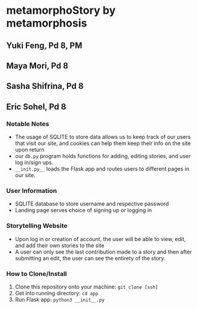 # metamorphoStory by metamorphosis
## Yuki Feng, Pd 8, PM
## Maya Mori, Pd 8
## Sasha Shifrina, Pd 8
## Eric Sohel, Pd 8
### Notable Notes
* The usage of SQLITE to store data allows us to keep track of our users that visit our site, and cookies can help them keep their info on the site upon return
* our `db.py` program holds functions for adding, editing stories, and user log in/sign ups.
* `__init.py__` loads the Flask app and routes users to different pages in our site.
### User Information
* SQLITE database to store username and respective password
* Landing page serves choice of signing up or logging in
### Storytelling Website
* Upon log in or creation of account, the user will be able to view, edit, and add their own stories to the site
* A user can only see the last contribution made to a story and then after submitting an edit, the user can see the entirety of the story.
### How to Clone/Install
1. Clone this repository onto your machine: `git clone [ssh]`
2. Get into running directory: `cd app`
3. Run Flask app: `python3 __init__.py`